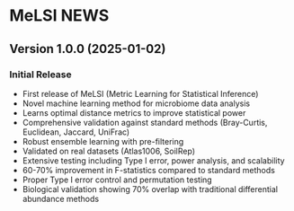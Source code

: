 # MeLSI NEWS

## Version 1.0.0 (2025-01-02)

### Initial Release
- First release of MeLSI (Metric Learning for Statistical Inference)
- Novel machine learning method for microbiome data analysis
- Learns optimal distance metrics to improve statistical power
- Comprehensive validation against standard methods (Bray-Curtis, Euclidean, Jaccard, UniFrac)
- Robust ensemble learning with pre-filtering
- Validated on real datasets (Atlas1006, SoilRep)
- Extensive testing including Type I error, power analysis, and scalability
- 60-70% improvement in F-statistics compared to standard methods
- Proper Type I error control and permutation testing
- Biological validation showing 70% overlap with traditional differential abundance methods
